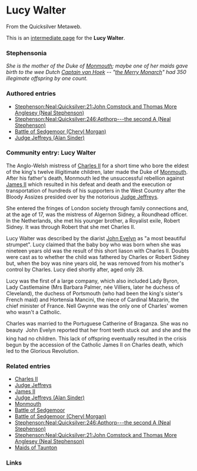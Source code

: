 
# Lucy Walter

From the Quicksilver Metaweb.

This is an [intermediate page](/metaweb-intermediate-page) for 
the **Lucy Walter**.

### Stephensonia


*She is the mother of the Duke of [Monmouth](/monmouth); maybe one of her maids gave birth to the wee Dutch [Captain van Hoek](/stephenson-neal-quicksilver-captain-van-hoek) -- "[the Merry Monarch](/charles-ii)" had 350 illegimate offspring by one count.*

### Authored entries


* [Stephenson:Neal:Quicksilver:21:John Comstock and Thomas More Anglesey (Neal Stephenson)](/stephenson-neal-quicksilver-21-john-comstock-and-thomas-more-anglesey-neal-stephenson)
* [Stephenson:Neal:Quicksilver:246:Apthorp---the second A (Neal Stephenson)](/stephenson-neal-quicksilver-246-apthorp-the-second-a-neal-stephenson)
* [Battle of Sedgemoor (Cheryl Morgan)](/battle-of-sedgemoor-cheryl-morgan)
* [Judge Jeffreys (Alan Sinder)](/judge-jeffreys-alan-sinder)


### Community entry: Lucy Walter


The Anglo-Welsh mistress of [Charles II](/charles-ii) for a short time who bore the eldest of the king's twelve illigitimate children, later made the Duke of [Monmouth](/monmouth). After his father's death, Monmouth led the unsuccessful rebellion against [James II](/james-ii) which resulted in his defeat and death and the execution or transportation of hundreds of his supporters in the West Country after the Bloody Assizes presided over by the notorious [Judge Jeffreys](/judge-jeffreys).

She entered the fringes of London society through family connections and, at the age of 17, was the mistress of Algernon Sidney, a Roundhead officer. In the Netherlands, she met his younger brother, a Royalist exile, Robert Sidney. It was through Robert that she met Charles II.

Lucy Walter was described by the diarist [John Evelyn](/stephenson-neal-quicksilver-21-john-comstock-and-thomas-more-anglesey-neal-stephenson) as "a most beautiful strumpet". Lucy claimed that the baby boy who was born when she was nineteen years old was the result of this short liason with Charles II. Doubts were cast as to whether the child was fathered by Charles or Robert Sidney but, when the boy was nine years old, he was removed from his mother's control by Charles. Lucy died shortly after, aged only 28.

Lucy was the first of a large company, which also included Lady Byron, Lady Castlemaine (Mrs Barbara Palmer, née Villiers, later he duchess of Cleveland), the duchess of Portsmouth (who had been the king's sister's French maid) and Hortensia Mancini, the niece of Cardinal Mazarin, the chief minister of France. Nell Gwynne was the only one of Charles' women who wasn't a Catholic. 

Charles was married to the Portuguese Catherine of Braganza. She was no beauty  John Evelyn reported that her front teeth stuck out  and she and the king had no children. This lack of offspring eventually resulted in the crisis begun by the accession of the Catholic James II on Charles death, which led to the Glorious Revolution.

### Related entries


* [Charles II](/charles-ii)
* [Judge Jeffreys](/judge-jeffreys)
* [James II](/james-ii)
* [Judge Jeffreys (Alan Sinder)](/judge-jeffreys-alan-sinder)
* [Monmouth](/monmouth)
* [Battle of Sedgemoor](/battle-of-sedgemoor)
* [Battle of Sedgemoor (Cheryl Morgan)](/battle-of-sedgemoor-cheryl-morgan)
* [Stephenson:Neal:Quicksilver:246:Apthorp---the second A (Neal Stephenson)](/stephenson-neal-quicksilver-246-apthorp-the-second-a-neal-stephenson)
* [Stephenson:Neal:Quicksilver:21:John Comstock and Thomas More Anglesey (Neal Stephenson)](/stephenson-neal-quicksilver-21-john-comstock-and-thomas-more-anglesey-neal-stephenson)
* [Maids of Taunton](/maids-of-taunton)


### Links
